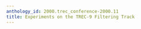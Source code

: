 ```yaml
---
anthology_id: 2000.trec_conference-2000.11
title: Experiments on the TREC-9 Filtering Track
---
```

